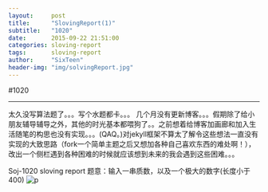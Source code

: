 ```yaml
---
layout:     post
title:      "SlovingReport(1)"
subtitle:   "1020"
date:       2015-09-22 21:51:00
categories: sloving-report
tags:       sloving-report
author:     "SixTeen"
header-img: "img/solvingReport.jpg"
---
```


#1020 

---

太久没写算法题了。。。写个水题都卡。。。
几个月没有更新博客。。。假期除了给小朋友辅导辅导之外，其他的时光基本都喂狗了。。之前想着给博客加画廊和加入生活随笔的构思也没有实现。。。(QAQ。)对jekyll框架不算太了解令这些想法一直没有实现的大致思路（fork一个简单主题之后又想加各种自己喜欢东西的难处啊！），改出一个侧栏遇到各种困难的时候就应该想到未来的我会遇到这些困难。。。



Soj-1020 sloving report
题意：输入一串质数，以及一个极大的数字(长度小于400)
![p](img/slovingReport/1020.jpg)